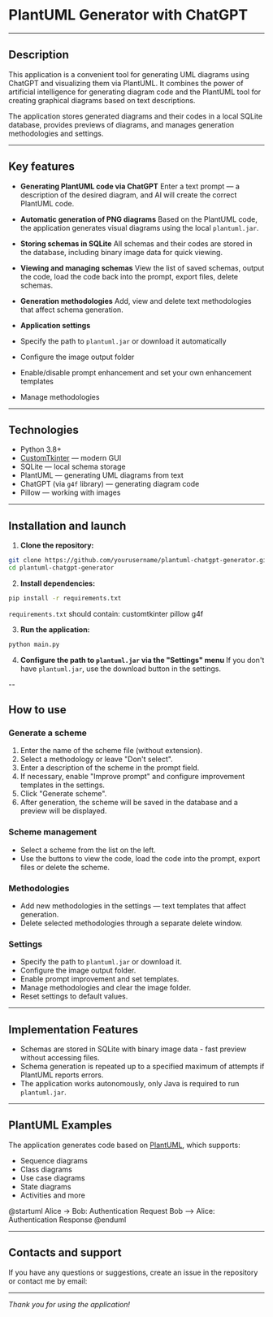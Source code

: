 # PlantUML Generator with ChatGPT

---

## Description

This application is a convenient tool for generating UML diagrams using ChatGPT and visualizing them via PlantUML. It combines the power of artificial intelligence for generating diagram code and the PlantUML tool for creating graphical diagrams based on text descriptions.

The application stores generated diagrams and their codes in a local SQLite database, provides previews of diagrams, and manages generation methodologies and settings.

---

## Key features

- **Generating PlantUML code via ChatGPT**
Enter a text prompt — a description of the desired diagram, and AI will create the correct PlantUML code.

- **Automatic generation of PNG diagrams**
Based on the PlantUML code, the application generates visual diagrams using the local `plantuml.jar`.

- **Storing schemas in SQLite**
All schemas and their codes are stored in the database, including binary image data for quick viewing.

- **Viewing and managing schemas**
View the list of saved schemas, output the code, load the code back into the prompt, export files, delete schemas.

- **Generation methodologies**
Add, view and delete text methodologies that affect schema generation.

- **Application settings**
- Specify the path to `plantuml.jar` or download it automatically
- Configure the image output folder
- Enable/disable prompt enhancement and set your own enhancement templates
- Manage methodologies

---

## Technologies

- Python 3.8+
- [CustomTkinter](https://github.com/TomSchimansky/CustomTkinter) — modern GUI
- SQLite — local schema storage
- PlantUML — generating UML diagrams from text
- ChatGPT (via `g4f` library) — generating diagram code
- Pillow — working with images

---

## Installation and launch

1. **Clone the repository:**

```sh
git clone https://github.com/yourusername/plantuml-chatgpt-generator.git
cd plantuml-chatgpt-generator
```

2. **Install dependencies:**

```sh
pip install -r requirements.txt
```

`requirements.txt` should contain:
customtkinter
pillow
g4f

3. **Run the application:**

```sh
python main.py
```

4. **Configure the path to `plantuml.jar` via the "Settings" menu**
If you don't have `plantuml.jar`, use the download button in the settings.

--

## How to use

### Generate a scheme

1. Enter the name of the scheme file (without extension).
2. Select a methodology or leave "Don't select".
3. Enter a description of the scheme in the prompt field.
4. If necessary, enable "Improve prompt" and configure improvement templates in the settings.
5. Click "Generate scheme".
6. After generation, the scheme will be saved in the database and a preview will be displayed.

### Scheme management

- Select a scheme from the list on the left.
- Use the buttons to view the code, load the code into the prompt, export files or delete the scheme.

### Methodologies

- Add new methodologies in the settings — text templates that affect generation.
- Delete selected methodologies through a separate delete window.

### Settings

- Specify the path to `plantuml.jar` or download it.
- Configure the image output folder.
- Enable prompt improvement and set templates.
- Manage methodologies and clear the image folder.
- Reset settings to default values.

---

## Implementation Features

- Schemas are stored in SQLite with binary image data - fast preview without accessing files.
- Schema generation is repeated up to a specified maximum of attempts if PlantUML reports errors.
- The application works autonomously, only Java is required to run `plantuml.jar`.

---

## PlantUML Examples

The application generates code based on [PlantUML](https://plantuml.com), which supports:

- Sequence diagrams
- Class diagrams
- Use case diagrams
- State diagrams
- Activities and more

@startuml
Alice -> Bob: Authentication Request
Bob --> Alice: Authentication Response
@enduml

---

## Contacts and support

If you have any questions or suggestions, create an issue in the repository or contact me by email:

---

*Thank you for using the application!*